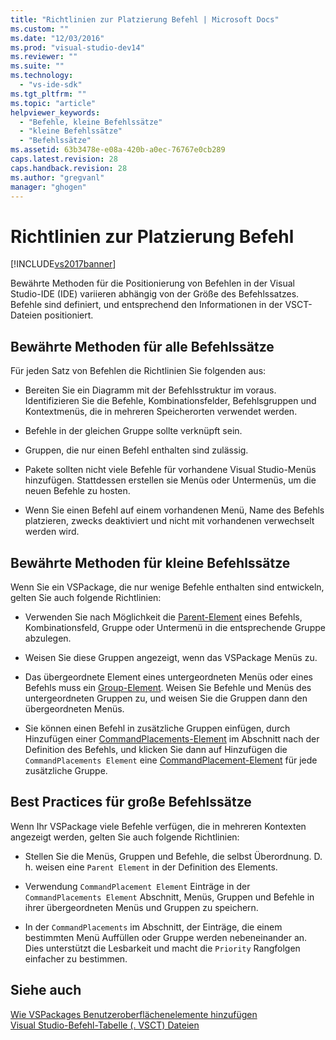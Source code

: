 ```yaml
---
title: "Richtlinien zur Platzierung Befehl | Microsoft Docs"
ms.custom: ""
ms.date: "12/03/2016"
ms.prod: "visual-studio-dev14"
ms.reviewer: ""
ms.suite: ""
ms.technology: 
  - "vs-ide-sdk"
ms.tgt_pltfrm: ""
ms.topic: "article"
helpviewer_keywords: 
  - "Befehle, kleine Befehlssätze"
  - "kleine Befehlssätze"
  - "Befehlssätze"
ms.assetid: 63b3478e-e08a-420b-a0ec-76767e0cb289
caps.latest.revision: 28
caps.handback.revision: 28
ms.author: "gregvanl"
manager: "ghogen"
---
```

# Richtlinien zur Platzierung Befehl
[!INCLUDE[vs2017banner](../../code-quality/includes/vs2017banner.md)]

Bewährte Methoden für die Positionierung von Befehlen in der Visual Studio\-IDE \(IDE\) variieren abhängig von der Größe des Befehlssatzes. Befehle sind definiert, und entsprechend den Informationen in der VSCT\-Dateien positioniert.  
  
## Bewährte Methoden für alle Befehlssätze  
 Für jeden Satz von Befehlen die Richtlinien Sie folgenden aus:  
  
-   Bereiten Sie ein Diagramm mit der Befehlsstruktur im voraus. Identifizieren Sie die Befehle, Kombinationsfelder, Befehlsgruppen und Kontextmenüs, die in mehreren Speicherorten verwendet werden.  
  
-   Befehle in der gleichen Gruppe sollte verknüpft sein.  
  
-   Gruppen, die nur einen Befehl enthalten sind zulässig.  
  
-   Pakete sollten nicht viele Befehle für vorhandene Visual Studio\-Menüs hinzufügen. Stattdessen erstellen sie Menüs oder Untermenüs, um die neuen Befehle zu hosten.  
  
-   Wenn Sie einen Befehl auf einem vorhandenen Menü, Name des Befehls platzieren, zwecks deaktiviert und nicht mit vorhandenen verwechselt werden wird.  
  
## Bewährte Methoden für kleine Befehlssätze  
 Wenn Sie ein VSPackage, die nur wenige Befehle enthalten sind entwickeln, gelten Sie auch folgende Richtlinien:  
  
-   Verwenden Sie nach Möglichkeit die [Parent\-Element](../../extensibility/parent-element.md) eines Befehls, Kombinationsfeld, Gruppe oder Untermenü in die entsprechende Gruppe abzulegen.  
  
-   Weisen Sie diese Gruppen angezeigt, wenn das VSPackage Menüs zu.  
  
-   Das übergeordnete Element eines untergeordneten Menüs oder eines Befehls muss ein [Group\-Element](../../extensibility/group-element.md). Weisen Sie Befehle und Menüs des untergeordneten Gruppen zu, und weisen Sie die Gruppen dann den übergeordneten Menüs.  
  
-   Sie können einen Befehl in zusätzliche Gruppen einfügen, durch Hinzufügen einer [CommandPlacements\-Element](../../extensibility/commandplacements-element.md) im Abschnitt nach der Definition des Befehls, und klicken Sie dann auf Hinzufügen die `CommandPlacements Element` eine [CommandPlacement\-Element](../../extensibility/commandplacement-element.md) für jede zusätzliche Gruppe.  
  
## Best Practices für große Befehlssätze  
 Wenn Ihr VSPackage viele Befehle verfügen, die in mehreren Kontexten angezeigt werden, gelten Sie auch folgende Richtlinien:  
  
-   Stellen Sie die Menüs, Gruppen und Befehle, die selbst Überordnung. D. h. weisen eine `Parent Element` in der Definition des Elements.  
  
-   Verwendung `CommandPlacement Element` Einträge in der `CommandPlacements Element` Abschnitt, Menüs, Gruppen und Befehle in ihrer übergeordneten Menüs und Gruppen zu speichern.  
  
-   In der `CommandPlacements` im Abschnitt, der Einträge, die einem bestimmten Menü Auffüllen oder Gruppe werden nebeneinander an. Dies unterstützt die Lesbarkeit und macht die `Priority` Rangfolgen einfacher zu bestimmen.  
  
## Siehe auch  
 [Wie VSPackages Benutzeroberflächenelemente hinzufügen](../../extensibility/internals/how-vspackages-add-user-interface-elements.md)   
 [Visual Studio\-Befehl\-Tabelle \(. VSCT\) Dateien](../../extensibility/internals/visual-studio-command-table-dot-vsct-files.md)